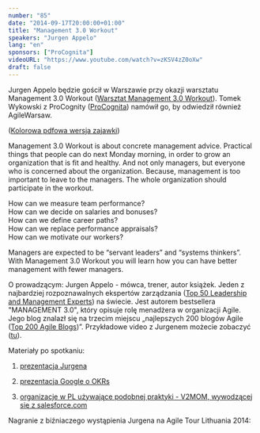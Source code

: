 ```yaml
---
number: "85"
date: "2014-09-17T20:00:00+01:00"
title: "Management 3.0 Workout"
speakers: "Jurgen Appelo"
lang: "en"
sponsors: ["ProCognita"]
videoURL: "https://www.youtube.com/watch?v=zKSV4zZ0oXw"
draft: false
---
```


Jurgen Appelo będzie gościł w Warszawie przy okazji warsztatu Management 3.0 Workout (<a href="https://web.archive.org/web/20140719072935/http://procognita.pl/szkolenia/agile-lean/artykul/management-30-workout-165/" target="_blank">Warsztat Management 3.0 Workout</a>). Tomek Wykowski z ProCognity (<a href="http://procognita.pl" target="_blank">ProCognita</a>) namówił go, by odwiedził również AgileWarsaw.

(<a href="Management 3.0 Workout.pdf" target="_blank">Kolorowa pdfowa wersja zajawki</a>) 

Management 3.0 Workout is about concrete management advice. Practical things that people can do next Monday morning, in order to grow an organization that is fit and healthy. And not only managers, but everyone who is concerned about the organization. Because, management is too important to leave to the managers. The whole organization should participate in the workout.

How can we measure team performance?  
How can we decide on salaries and bonuses?  
How can we define career paths?  
How can we replace performance appraisals?  
How can we motivate our workers?

Managers are expected to be “servant leaders” and “systems thinkers”. With Management 3.0 Workout you will learn how you can have better management with fewer managers.

O prowadzącym:
Jurgen Appelo - mówca, trener, autor książek. Jeden z najbardziej rozpoznawalnych ekspertów zarządzania (<a href="https://www.inc.com/jeff-haden/the-top-50-leadership-and-management-experts-mon.html" target="_blank">Top 50 Leadership and Management Experts</a>) na świecie. Jest autorem bestsellera "MANAGEMENT 3.0", który opisuje rolę menadżera w organizacji Agile. Jego blog znalazł się na trzecim miejscu „najlepszych 200 blogów Agile (<a href="https://web.archive.org/web/20140126210513/http://agilescout.com/top-agile-blogs-200/" target="_blank">Top 200 Agile Blogs</a>)”. Przykładowe video z Jurgenem możecie zobaczyć (<a href="https://web.archive.org/web/20140301001353/http://www.jurgenappelo.com/speaking-videos/" target="_blank">tu</a>).

Materiały po spotkaniu:

1. <a href="http://www.slideshare.net/jurgenappelo/management-30-workout" target="_blank">prezentacja Jurgena</a>

2. <a href="https://www.youtube.com/watch?v=mJB83EZtAjc" target="_blank">prezentacja Google o OKRs</a>

3. <a href="https://web.archive.org/web/20160604032623/http://blog.elpassion.com/every-startup-needs-v2mom/" target="_blank">organizacje w PL używające podobnej praktyki - V2MOM, wywodzącej się z salesforce.com</a>

Nagranie z biźniaczego wystąpienia Jurgena na Agile Tour Lithuania 2014:
